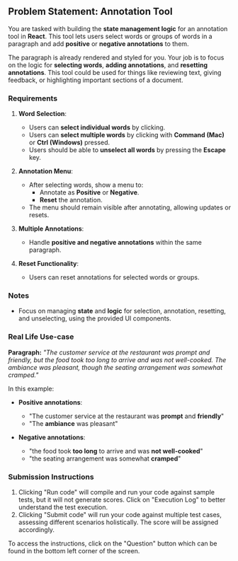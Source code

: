 ## Problem Statement: Annotation Tool

You are tasked with building the **state management logic** for an annotation tool in **React**. This tool lets users select words or groups of words in a paragraph and add **positive** or **negative annotations** to them.

The paragraph is already rendered and styled for you. Your job is to focus on the logic for **selecting words**, **adding annotations**, and **resetting annotations**. This tool could be used for things like reviewing text, giving feedback, or highlighting important sections of a document.

### Requirements

1. **Word Selection**:
   - Users can **select individual words** by clicking.
   - Users can **select multiple words** by clicking with **Command (Mac)** or **Ctrl (Windows)** pressed.
   - Users should be able to **unselect all words** by pressing the **Escape** key.

2. **Annotation Menu**:
   - After selecting words, show a menu to:
     - Annotate as **Positive** or **Negative**.
     - **Reset** the annotation.
   - The menu should remain visible after annotating, allowing updates or resets.

3. **Multiple Annotations**:
   - Handle **positive and negative annotations** within the same paragraph.

4. **Reset Functionality**:
   - Users can reset annotations for selected words or groups.

### Notes

- Focus on managing **state** and **logic** for selection, annotation, resetting, and unselecting, using the provided UI components.

### Real Life Use-case
**Paragraph:**
_"The customer service at the restaurant was prompt and friendly, but the food took too long to arrive and was not well-cooked. The ambiance was pleasant, though the seating arrangement was somewhat cramped."_

In this example:
- **Positive annotations**:
  - "The customer service at the restaurant was **prompt** and **friendly**"
  - "The **ambiance** was pleasant"
  
- **Negative annotations**:
  - "the food took **too long** to arrive and was **not well-cooked**"
  - "the seating arrangement was somewhat **cramped**"

### Submission Instructions
1. Clicking "Run code" will compile and run your code against sample tests, but it will not generate scores. Click on "Execution Log" to better understand the test execution.
2. Clicking "Submit code" will run your code against multiple test cases, assessing different scenarios holistically. The score will be assigned accordingly.

To access the instructions, click on the "Question" button which can be found in the bottom left corner of the screen.
